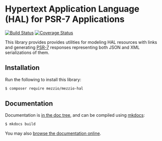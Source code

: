 # Hypertext Application Language (HAL) for PSR-7 Applications

[![Build Status](https://travis-ci.org/mezzio/mezzio-hal.svg?branch=master)](https://travis-ci.org/mezzio/mezzio-hal)
[![Coverage Status](https://coveralls.io/repos/github/mezzio/mezzio-hal/badge.svg?branch=master)](https://coveralls.io/github/mezzio/mezzio-hal?branch=master)

This library provides provides utilities for modeling HAL resources with links
and generating [PSR-7](http://www.php-fig.org/psr/psr-7/) responses representing
both JSON and XML serializations of them.

## Installation

Run the following to install this library:

```bash
$ composer require mezzio/mezzio-hal
```

## Documentation

Documentation is [in the doc tree](docs/book/), and can be compiled using [mkdocs](https://www.mkdocs.org):

```bash
$ mkdocs build
```

You may also [browse the documentation online](https://docs.mezzio.dev/mezzio-hal/).
